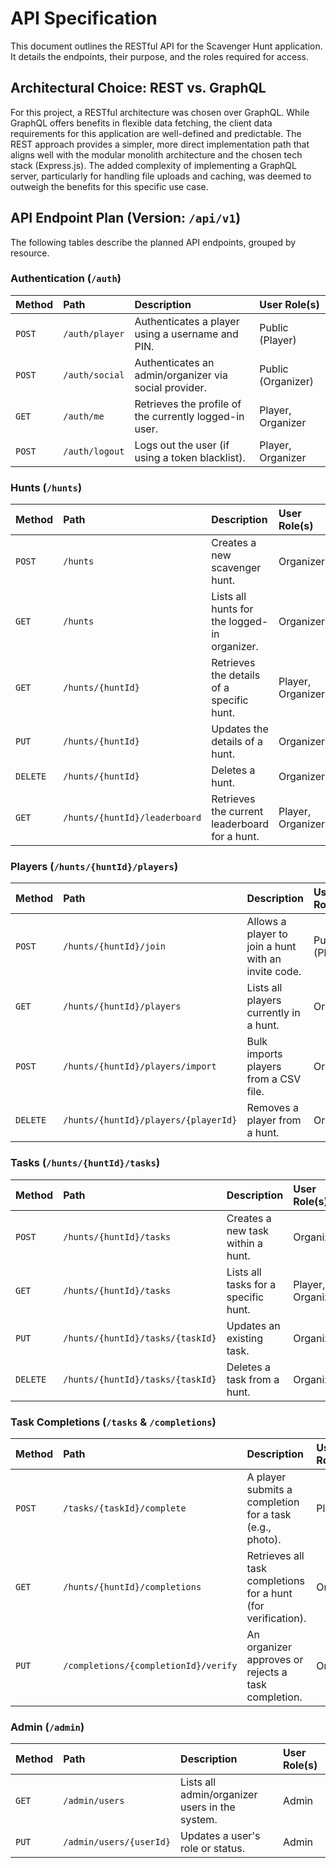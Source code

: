 # API Specification

This document outlines the RESTful API for the Scavenger Hunt application. It details the endpoints, their purpose, and the roles required for access.

## Architectural Choice: REST vs. GraphQL

For this project, a RESTful architecture was chosen over GraphQL. While GraphQL offers benefits in flexible data fetching, the client data requirements for this application are well-defined and predictable. The REST approach provides a simpler, more direct implementation path that aligns well with the modular monolith architecture and the chosen tech stack (Express.js). The added complexity of implementing a GraphQL server, particularly for handling file uploads and caching, was deemed to outweigh the benefits for this specific use case.

## API Endpoint Plan (Version: `/api/v1`)

The following tables describe the planned API endpoints, grouped by resource.

### **Authentication (`/auth`)**

| Method | Path                  | Description                                           | User Role(s)      |
| :----- | :-------------------- | :---------------------------------------------------- | :---------------- |
| `POST` | `/auth/player`        | Authenticates a player using a username and PIN.      | Public (Player)   |
| `POST` | `/auth/social`        | Authenticates an admin/organizer via social provider. | Public (Organizer)|
| `GET`  | `/auth/me`            | Retrieves the profile of the currently logged-in user.| Player, Organizer |
| `POST` | `/auth/logout`        | Logs out the user (if using a token blacklist).       | Player, Organizer |

### **Hunts (`/hunts`)**

| Method   | Path                      | Description                                          | User Role(s)      |
| :------- | :------------------------ | :--------------------------------------------------- | :---------------- |
| `POST`   | `/hunts`                  | Creates a new scavenger hunt.                        | Organizer         |
| `GET`    | `/hunts`                  | Lists all hunts for the logged-in organizer.         | Organizer         |
| `GET`    | `/hunts/{huntId}`         | Retrieves the details of a specific hunt.            | Player, Organizer |
| `PUT`    | `/hunts/{huntId}`         | Updates the details of a hunt.                       | Organizer         |
| `DELETE` | `/hunts/{huntId}`         | Deletes a hunt.                                      | Organizer         |
| `GET`    | `/hunts/{huntId}/leaderboard` | Retrieves the current leaderboard for a hunt.      | Player, Organizer |

### **Players (`/hunts/{huntId}/players`)**

| Method   | Path                            | Description                                          | User Role(s)      |
| :------- | :------------------------------ | :--------------------------------------------------- | :---------------- |
| `POST`   | `/hunts/{huntId}/join`          | Allows a player to join a hunt with an invite code.  | Public (Player)   |
| `GET`    | `/hunts/{huntId}/players`       | Lists all players currently in a hunt.               | Organizer         |
| `POST`   | `/hunts/{huntId}/players/import`| Bulk imports players from a CSV file.                | Organizer         |
| `DELETE` | `/hunts/{huntId}/players/{playerId}` | Removes a player from a hunt.                      | Organizer         |

### **Tasks (`/hunts/{huntId}/tasks`)**

| Method   | Path                      | Description                                          | User Role(s)      |
| :------- | :------------------------ | :--------------------------------------------------- | :---------------- |
| `POST`   | `/hunts/{huntId}/tasks`   | Creates a new task within a hunt.                    | Organizer         |
| `GET`    | `/hunts/{huntId}/tasks`   | Lists all tasks for a specific hunt.                 | Player, Organizer |
| `PUT`    | `/hunts/{huntId}/tasks/{taskId}` | Updates an existing task.                          | Organizer         |
| `DELETE` | `/hunts/{huntId}/tasks/{taskId}` | Deletes a task from a hunt.                        | Organizer         |

### **Task Completions (`/tasks` & `/completions`)**

| Method | Path                          | Description                                          | User Role(s)      |
| :----- | :---------------------------- | :--------------------------------------------------- | :---------------- |
| `POST` | `/tasks/{taskId}/complete`    | A player submits a completion for a task (e.g., photo). | Player            |
| `GET`  | `/hunts/{huntId}/completions` | Retrieves all task completions for a hunt (for verification). | Organizer         |
| `PUT`  | `/completions/{completionId}/verify` | An organizer approves or rejects a task completion. | Organizer         |

### **Admin (`/admin`)**

| Method | Path                  | Description                                           | User Role(s)      |
| :----- | :-------------------- | :---------------------------------------------------- | :---------------- |
| `GET`  | `/admin/users`        | Lists all admin/organizer users in the system.        | Admin             |
| `PUT`  | `/admin/users/{userId}` | Updates a user's role or status.                      | Admin             |
